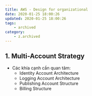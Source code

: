 ```yaml
---
title: AWS - Design for organizational
date: 2020-01-25 18:00:26
updated: 2020-01-25 18:00:26
tags:
    - archived
category: 
    - z.archived
---
```


## 1. Multi-Account Strategy

- Các khía cạnh cần quan tâm:
    - Identity Account Architecture
    - Logging Account Architecture
    - Publishing Account Structure
    - Billing Structure
